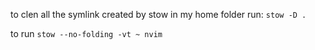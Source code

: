 to clen all the symlink created by stow in my home folder run: `stow -D .`

to run `stow --no-folding -vt ~ nvim`
